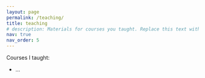 ```yaml
---
layout: page
permalink: /teaching/
title: teaching
# description: Materials for courses you taught. Replace this text with your description.
nav: true
nav_order: 5
---
```


Courses I taught:
- ...
